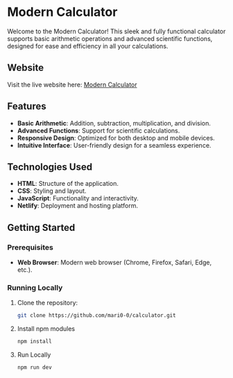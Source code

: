 # Modern Calculator

Welcome to the Modern Calculator! This sleek and fully functional calculator supports basic arithmetic operations and advanced scientific functions, designed for ease and efficiency in all your calculations.

## Website

Visit the live website here: [Modern Calculator](https://calculator-by-abhai.netlify.app/)

## Features

- **Basic Arithmetic**: Addition, subtraction, multiplication, and division.
- **Advanced Functions**: Support for scientific calculations.
- **Responsive Design**: Optimized for both desktop and mobile devices.
- **Intuitive Interface**: User-friendly design for a seamless experience.

## Technologies Used

- **HTML**: Structure of the application.
- **CSS**: Styling and layout.
- **JavaScript**: Functionality and interactivity.
- **Netlify**: Deployment and hosting platform.

## Getting Started

### Prerequisites

- **Web Browser**: Modern web browser (Chrome, Firefox, Safari, Edge, etc.).

### Running Locally

1. Clone the repository:
   ```sh
   git clone https://github.com/mari0-0/calculator.git
2. Install npm modules
    ```sh
    npm install
3. Run Locally
    ```sh
    npm run dev
